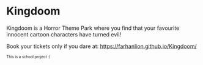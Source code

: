 # Kingdoom
Kingdoom is a Horror Theme Park where you find that your favourite innocent cartoon characters have turned evil!

Book your tickets only if you dare at: https://farhanlion.github.io/Kingdoom/


<sub><sup>This is a school project :)</sup></sub>

